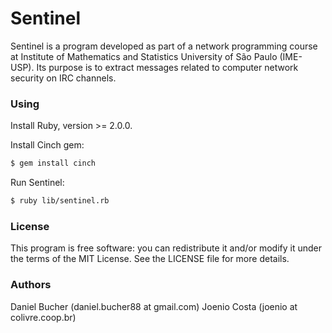 # Sentinel


Sentinel is a program developed as part of a network programming course at
Institute of Mathematics and Statistics University of São Paulo (IME-USP). Its
purpose is to extract messages related to computer network security on IRC
channels.

### Using

Install Ruby, version >= 2.0.0.

Install Cinch gem:

```bash
$ gem install cinch
```

Run Sentinel:

```bash
$ ruby lib/sentinel.rb
```

### License

This program is free software: you can redistribute it and/or modify it under
the terms of the MIT License. See the LICENSE file for more details.

### Authors


Daniel Bucher (daniel.bucher88 at gmail.com)
Joenio Costa (joenio at colivre.coop.br)
